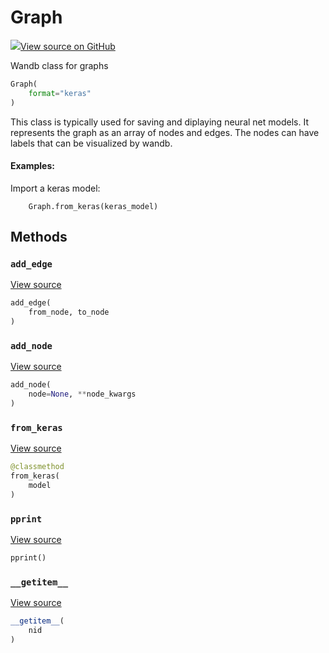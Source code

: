 # Graph



[![](https://www.tensorflow.org/images/GitHub-Mark-32px.png)View source on GitHub](https://www.github.com/wandb/client/tree/v0.12.5/wandb/data_types.py#L1233-L1393)



Wandb class for graphs

```python
Graph(
    format="keras"
)
```




This class is typically used for saving and diplaying neural net models.  It
represents the graph as an array of nodes and edges.  The nodes can have
labels that can be visualized by wandb.

#### Examples:

Import a keras model:
```
    Graph.from_keras(keras_model)
```



## Methods

<h3 id="add_edge"><code>add_edge</code></h3>

[View source](https://www.github.com/wandb/client/tree/v0.12.5/wandb/data_types.py#L1319-L1323)

```python
add_edge(
    from_node, to_node
)
```




<h3 id="add_node"><code>add_node</code></h3>

[View source](https://www.github.com/wandb/client/tree/v0.12.5/wandb/data_types.py#L1305-L1317)

```python
add_node(
    node=None, **node_kwargs
)
```




<h3 id="from_keras"><code>from_keras</code></h3>

[View source](https://www.github.com/wandb/client/tree/v0.12.5/wandb/data_types.py#L1325-L1354)

```python
@classmethod
from_keras(
    model
)
```




<h3 id="pprint"><code>pprint</code></h3>

[View source](https://www.github.com/wandb/client/tree/v0.12.5/wandb/data_types.py#L1299-L1303)

```python
pprint()
```




<h3 id="__getitem__"><code>__getitem__</code></h3>

[View source](https://www.github.com/wandb/client/tree/v0.12.5/wandb/data_types.py#L1296-L1297)

```python
__getitem__(
    nid
)
```






